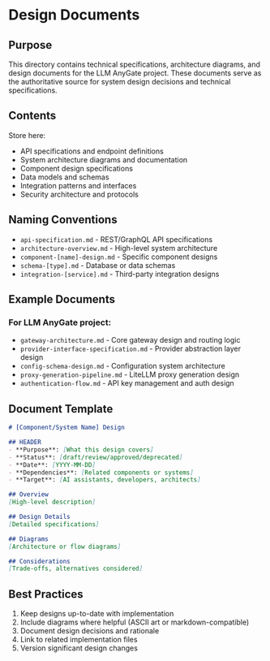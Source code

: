# Design Documents

## Purpose

This directory contains technical specifications, architecture diagrams, and design documents for the LLM AnyGate project. These documents serve as the authoritative source for system design decisions and technical specifications.

## Contents

Store here:
- API specifications and endpoint definitions
- System architecture diagrams and documentation
- Component design specifications
- Data models and schemas
- Integration patterns and interfaces
- Security architecture and protocols

## Naming Conventions

- `api-specification.md` - REST/GraphQL API specifications
- `architecture-overview.md` - High-level system architecture
- `component-[name]-design.md` - Specific component designs
- `schema-[type].md` - Database or data schemas
- `integration-[service].md` - Third-party integration designs

## Example Documents

### For LLM AnyGate project:
- `gateway-architecture.md` - Core gateway design and routing logic
- `provider-interface-specification.md` - Provider abstraction layer design
- `config-schema-design.md` - Configuration system architecture
- `proxy-generation-pipeline.md` - LiteLLM proxy generation design
- `authentication-flow.md` - API key management and auth design

## Document Template

```markdown
# [Component/System Name] Design

## HEADER
- **Purpose**: [What this design covers]
- **Status**: [draft/review/approved/deprecated]
- **Date**: [YYYY-MM-DD]
- **Dependencies**: [Related components or systems]
- **Target**: [AI assistants, developers, architects]

## Overview
[High-level description]

## Design Details
[Detailed specifications]

## Diagrams
[Architecture or flow diagrams]

## Considerations
[Trade-offs, alternatives considered]
```

## Best Practices

1. Keep designs up-to-date with implementation
2. Include diagrams where helpful (ASCII art or markdown-compatible)
3. Document design decisions and rationale
4. Link to related implementation files
5. Version significant design changes